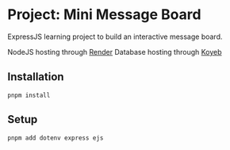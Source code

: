 # Project: Mini Message Board

ExpressJS learning project to build an interactive message board.

NodeJS hosting through [Render](https://dashboard.render.com/)
Database hosting through [Koyeb](https://app.koyeb.com/)

## Installation

```
pnpm install
```

## Setup

```
pnpm add dotenv express ejs
```
